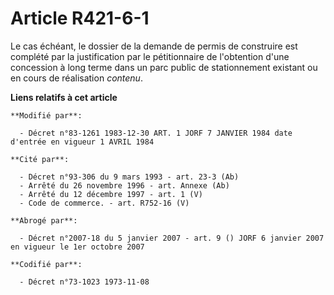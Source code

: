 # Article R421-6-1

Le cas échéant, le dossier de la demande de permis de construire est complété par la justification par le pétitionnaire de
l'obtention d'une concession à long terme dans un parc public de stationnement existant ou en cours de réalisation *contenu*.

**Liens relatifs à cet article**

	**Modifié par**:

	  - Décret n°83-1261 1983-12-30 ART. 1 JORF 7 JANVIER 1984 date d'entrée en vigueur 1 AVRIL 1984

	**Cité par**:

	  - Décret n°93-306 du 9 mars 1993 - art. 23-3 (Ab)
	  - Arrêté du 26 novembre 1996 - art. Annexe (Ab)
	  - Arrêté du 12 décembre 1997 - art. 1 (V)
	  - Code de commerce. - art. R752-16 (V)

	**Abrogé par**:

	  - Décret n°2007-18 du 5 janvier 2007 - art. 9 () JORF 6 janvier 2007 en vigueur le 1er octobre 2007

	**Codifié par**:

	  - Décret n°73-1023 1973-11-08
